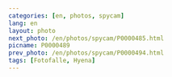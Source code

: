 ```yaml
---
categories: [en, photos, spycam]
lang: en
layout: photo
next_photo: /en/photos/spycam/P0000485.html
picname: P0000489
prev_photo: /en/photos/spycam/P0000494.html
tags: [Fotofalle, Hyena]
---
```

